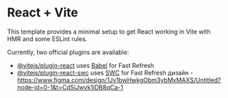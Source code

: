 # React + Vite

This template provides a minimal setup to get React working in Vite with HMR and some ESLint rules.

Currently, two official plugins are available:

- [@vitejs/plugin-react](https://github.com/vitejs/vite-plugin-react/blob/main/packages/plugin-react/README.md) uses [Babel](https://babeljs.io/) for Fast Refresh
- [@vitejs/plugin-react-swc](https://github.com/vitejs/vite-plugin-react-swc) uses [SWC](https://swc.rs/) for Fast Refresh
дизайн - https://www.figma.com/design/1Jv1bwHwkgObm3ybMxMAXS/Untitled?node-id=0-1&t=CdSiJwvk1iDB8qCa-1
